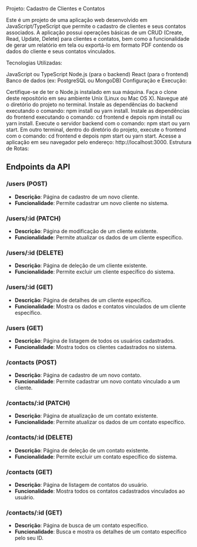 Projeto: Cadastro de Clientes e Contatos

Este é um projeto de uma aplicação web desenvolvido em JavaScript/TypeScript que permite o cadastro de clientes e seus contatos associados. A aplicação possui operações básicas de um CRUD (Create, Read, Update, Delete) para clientes e contatos, bem como a funcionalidade de gerar um relatório em tela ou exportá-lo em formato PDF contendo os dados do cliente e seus contatos vinculados.

Tecnologias Utilizadas:

JavaScript ou TypeScript
Node.js (para o backend)
React (para o frontend)
Banco de dados (ex: PostgreSQL ou MongoDB)
Configuração e Execução:

Certifique-se de ter o Node.js instalado em sua máquina.
Faça o clone deste repositório em seu ambiente Unix (Linux ou Mac OS X).
Navegue até o diretório do projeto no terminal.
Instale as dependências do backend executando o comando: npm install ou yarn install.
Instale as dependências do frontend executando o comando: cd frontend e depois npm install ou yarn install.
Execute o servidor backend com o comando: npm start ou yarn start.
Em outro terminal, dentro do diretório do projeto, execute o frontend com o comando: cd frontend e depois npm start ou yarn start.
Acesse a aplicação em seu navegador pelo endereço: http://localhost:3000.
Estrutura de Rotas:

## Endpoints da API

### /users (POST)

- **Descrição**: Página de cadastro de um novo cliente.
- **Funcionalidade**: Permite cadastrar um novo cliente no sistema.

### /users/:id (PATCH)

- **Descrição**: Página de modificação de um cliente existente.
- **Funcionalidade**: Permite atualizar os dados de um cliente específico.

### /users/:id (DELETE)

- **Descrição**: Página de deleção de um cliente existente.
- **Funcionalidade**: Permite excluir um cliente específico do sistema.

### /users/:id (GET)

- **Descrição**: Página de detalhes de um cliente específico.
- **Funcionalidade**: Mostra os dados e contatos vinculados de um cliente específico.

### /users (GET)

- **Descrição**: Página de listagem de todos os usuários cadastrados.
- **Funcionalidade**: Mostra todos os clientes cadastrados no sistema.

### /contacts (POST)

- **Descrição**: Página de cadastro de um novo contato.
- **Funcionalidade**: Permite cadastrar um novo contato vinculado a um cliente.

### /contacts/:id (PATCH)

- **Descrição**: Página de atualização de um contato existente.
- **Funcionalidade**: Permite atualizar os dados de um contato específico.

### /contacts/:id (DELETE)

- **Descrição**: Página de deleção de um contato existente.
- **Funcionalidade**: Permite excluir um contato específico do sistema.

### /contacts (GET)

- **Descrição**: Página de listagem de contatos do usuário.
- **Funcionalidade**: Mostra todos os contatos cadastrados vinculados ao usuário.

### /contacts/:id (GET)

- **Descrição**: Página de busca de um contato específico.
- **Funcionalidade**: Busca e mostra os detalhes de um contato específico pelo seu ID.




